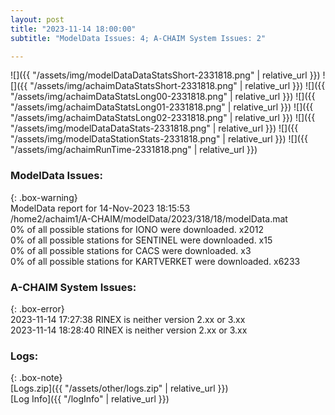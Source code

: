 ```yaml
---
layout: post
title: "2023-11-14 18:00:00"
subtitle: "ModelData Issues: 4; A-CHAIM System Issues: 2"

---
```


![]({{ "/assets/img/modelDataDataStatsShort-2331818.png" | relative_url }})
![]({{ "/assets/img/achaimDataStatsShort-2331818.png" | relative_url }})
![]({{ "/assets/img/achaimDataStatsLong00-2331818.png" | relative_url }})
![]({{ "/assets/img/achaimDataStatsLong01-2331818.png" | relative_url }})
![]({{ "/assets/img/achaimDataStatsLong02-2331818.png" | relative_url }})
![]({{ "/assets/img/modelDataDataStats-2331818.png" | relative_url }})
![]({{ "/assets/img/modelDataStationStats-2331818.png" | relative_url }})
![]({{ "/assets/img/achaimRunTime-2331818.png" | relative_url }})


### ModelData Issues:  
  
{: .box-warning}  
 ModelData report for 14-Nov-2023 18:15:53   
 /home2/achaim1/A-CHAIM/modelData/2023/318/18/modelData.mat   
 0% of all possible stations for IONO were downloaded. x2012   
 0% of all possible stations for SENTINEL were downloaded. x15   
 0% of all possible stations for CACS were downloaded. x3   
 0% of all possible stations for KARTVERKET were downloaded. x6233   
  
### A-CHAIM System Issues:  
  
{: .box-error}  
2023-11-14 17:27:38 RINEX is neither version 2.xx or 3.xx  
2023-11-14 18:28:40 RINEX is neither version 2.xx or 3.xx  

### Logs:  
  
{: .box-note}  
[Logs.zip]({{ "/assets/other/logs.zip" | relative_url }})  
[Log Info]({{ "/logInfo" | relative_url }})  
